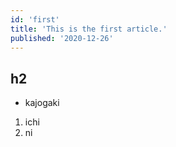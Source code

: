 ```yaml
---
id: 'first'
title: 'This is the first article.'
published: '2020-12-26'
---
```


## h2

- kajogaki  

1. ichi
1. ni
